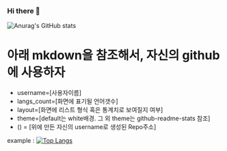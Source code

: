 ### Hi there 👋
![Anurag's GitHub stats](https://github-readme-stats.vercel.app/api?username=heejeong13&show_icons=true&theme=radical)

# 아래 mkdown을 참조해서, 자신의 github에 사용하자
- username=[사용자이름]
- langs_count=[화면에 표기될 언어갯수]
- layout=[화면에 리스트 형식 혹은 통계치로 보여질지 여부]
- theme=[default는 white배경. 그 외 theme는 github-readme-stats 참조]
- ()﻿ = [위에 만든 자신의 username로 생성된 Repo주소]

example : 
﻿[![Top Langs](https://github-readme-stats.vercel.app/api/top-langs/?username=heejeong13&langs_count=10&layout=compact&theme=dark)](https://github.com/heejeong13/heejeong13)﻿
<!--
**heejeong13/heejeong13** is a ✨ _special_ ✨ repository because its `README.md` (this file) appears on your GitHub profile.

Here are some ideas to get you started:

- 🔭 I’m currently working on ...
- 🌱 I’m currently learning ...
- 👯 I’m looking to collaborate on ...
- 🤔 I’m looking for help with ...
- 💬 Ask me about ...
- 📫 How to reach me: ...
- 😄 Pronouns: ...
- ⚡ Fun fact: ...
-->
